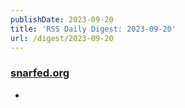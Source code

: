 ```yaml
---
publishDate: 2023-09-20
title: 'RSS Daily Digest: 2023-09-20'
url: /digest/2023-09-20
---
```


### [snarfed.org](https://snarfed.org/)

  * [](https://snarfed.org/2023-09-19_50963)
  
